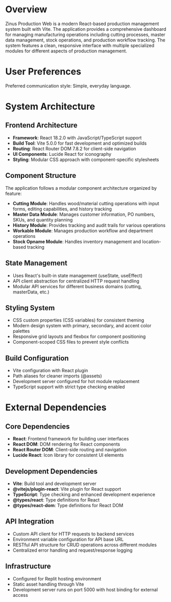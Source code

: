 # Overview

Zinus Production Web is a modern React-based production management system built with Vite. The application provides a comprehensive dashboard for managing manufacturing operations including cutting processes, master data management, stock operations, and production workflow tracking. The system features a clean, responsive interface with multiple specialized modules for different aspects of production management.

# User Preferences

Preferred communication style: Simple, everyday language.

# System Architecture

## Frontend Architecture
- **Framework**: React 18.2.0 with JavaScript/TypeScript support
- **Build Tool**: Vite 5.0.0 for fast development and optimized builds
- **Routing**: React Router DOM 7.8.2 for client-side navigation
- **UI Components**: Lucide React for iconography
- **Styling**: Modular CSS approach with component-specific stylesheets

## Component Structure
The application follows a modular component architecture organized by feature:
- **Cutting Module**: Handles wood/material cutting operations with input forms, editing capabilities, and history tracking
- **Master Data Module**: Manages customer information, PO numbers, SKUs, and quantity planning
- **History Module**: Provides tracking and audit trails for various operations
- **Workable Module**: Manages production workflow and department operations
- **Stock Opname Module**: Handles inventory management and location-based tracking

## State Management
- Uses React's built-in state management (useState, useEffect)
- API client abstraction for centralized HTTP request handling
- Modular API services for different business domains (cutting, masterData, etc.)

## Styling System
- CSS custom properties (CSS variables) for consistent theming
- Modern design system with primary, secondary, and accent color palettes
- Responsive grid layouts and flexbox for component positioning
- Component-scoped CSS files to prevent style conflicts

## Build Configuration
- Vite configuration with React plugin
- Path aliases for cleaner imports (@assets)
- Development server configured for hot module replacement
- TypeScript support with strict type checking enabled

# External Dependencies

## Core Dependencies
- **React**: Frontend framework for building user interfaces
- **React DOM**: DOM rendering for React components
- **React Router DOM**: Client-side routing and navigation
- **Lucide React**: Icon library for consistent UI elements

## Development Dependencies
- **Vite**: Build tool and development server
- **@vitejs/plugin-react**: Vite plugin for React support
- **TypeScript**: Type checking and enhanced development experience
- **@types/react**: Type definitions for React
- **@types/react-dom**: Type definitions for React DOM

## API Integration
- Custom API client for HTTP requests to backend services
- Environment variable configuration for API base URL
- RESTful API structure for CRUD operations across different modules
- Centralized error handling and request/response logging

## Infrastructure
- Configured for Replit hosting environment
- Static asset handling through Vite
- Development server runs on port 5000 with host binding for external access